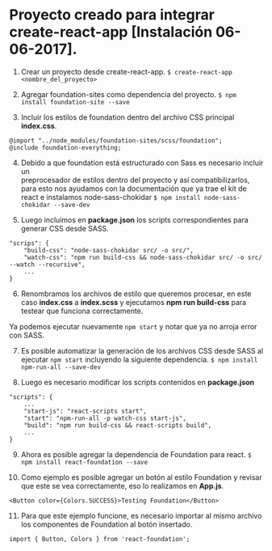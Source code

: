 # Proyecto creado para integrar create-react-app [Instalación 06-06-2017].

1. Crear un proyecto desde create-react-app.
`$ create-react-app <nombre_del_proyecto>`

2. Agregar foundation-sites como dependencia del proyecto.
`$ npm install foundation-site --save`

3. Incluir los estilos de foundation dentro del archivo CSS principal **index.css**.
```
@import "../node_modules/foundation-sites/scss/foundation";
@include foundation-everything;
```


4. Debido a que foundation está estructurado con Sass es necesario incluir un  
preprocesador de estilos dentro del proyecto y así compatibilizarlos, para esto
nos ayudamos con la documentación que ya trae el kit de react e instalamos
node-sass-chokidar
`$ npm install node-sass-chokidar --save-dev`

5. Luego incluimos en **package.json** los scripts correspondientes para generar 
CSS desde SASS.
```
"scrips": {
    "build-css": "node-sass-chokidar src/ -o src/",
    "watch-css": "npm run build-css && node-sass-chokidar src/ -o src/ --watch --recursive",
    ...
}
```

6. Renombramos los archivos de estilo que queremos procesar, en este caso 
**index.css** a **index.scss** y ejecutamos **npm run build-css** para testear
que funciona correctamente.

Ya podemos ejecutar nuevamente `npm start` y notar que ya no arroja error con 
SASS.  

7. Es posible automatizar la generación de los archivos CSS desde SASS al 
ejecutar `npm start` incluyendo la siguiente dependencia.
`$ npm install npm-run-all --save-dev`

8. Luego es necesario modificar los scripts contenidos en **package.json**
```
"scripts": {
    ...
    "start-js": "react-scripts start",
    "start": "npm-run-all -p watch-css start-js",
    "build": "npm run build-css && react-scripts build",
    ...
}
```
9. Ahora es posible agregar la dependencia de Foundation para react.
 `$ npm install react-foundation --save`

10. Como ejemplo es posible agregar un botón al estilo Foundation y revisar que
este se vea correctamente, eso lo realizamos en **App.js**.

`<Button color={Colors.SUCCESS}>Testing Foundation</Button>`

11. Para que este ejemplo funcione, es necesario importar al mismo archivo los
componentes de Foundation al botón insertado.

`import { Button, Colors } from 'react-foundation';`
